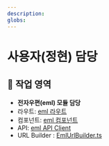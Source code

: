 ```yaml
---
description: 
globs: 
---
```

# 사용자(정현) 담당

## 🎯 작업 영역
- **전자우편(eml) 모듈 담당**
- 라우트: [eml 라우트](packages/naon-webapp/src/routes/[[header]]/eml)
- 컴포넌트: [eml 컴포넌트](packages/naon-webapp/src/lib/biz/eml)
- API: [eml API Client](packages/naon-webapp/src/lib/api/eml)
- URL Builder : [EmlUrlBuilder.ts](packages/naon-webapp/src/lib/biz/eml/utils/EmlUrlBuilder.ts)